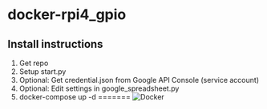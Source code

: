
# docker-rpi4_gpio

## Install instructions
1. Get repo
2. Setup start.py
3. Optional: Get credential.json from Google API Console (service account)
4. Optional: Edit settings in google_spreadsheet.py
5. docker-compose up -d
=======
![Docker](https://github.com/Kipjr/docker-RPi4_DHT22/workflows/Docker/badge.svg)


